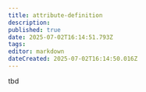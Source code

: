 ```yaml
---
title: attribute-definition
description: 
published: true
date: 2025-07-02T16:14:51.793Z
tags: 
editor: markdown
dateCreated: 2025-07-02T16:14:50.016Z
---
```


<!---Todo: Fixme--->
tbd